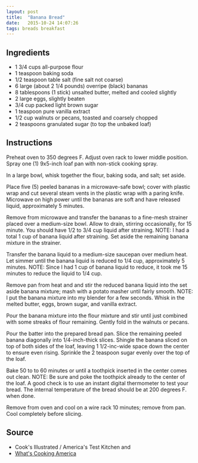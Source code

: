 ```yaml
---
layout: post
title:  "Banana Bread"
date:   2015-10-24 14:07:26
tags: breads breakfast
---
```


Ingredients
-----------
- 1 3/4 cups all-purpose flour
- 1 teaspoon baking soda
- 1/2 teaspoon table salt (fine salt not coarse)
- 6 large (about 2 1/4 pounds) overripe (black) bananas
- 8 tablespoons (1 stick) unsalted butter, melted and cooled slightly
- 2 large eggs, slightly beaten
- 3/4 cup packed light brown sugar
- 1 teaspoon pure vanilla extract
- 1/2 cup walnuts or pecans, toasted and coarsely chopped
- 2 teaspoons granulated sugar (to top the unbaked loaf)

Instructions
------------
Preheat oven to 350 degrees F. Adjust oven rack to lower middle position. Spray
one (1) 9x5-inch loaf pan with non-stick cooking spray.

In a large bowl, whisk together the flour, baking soda, and salt; set aside.

Place five (5) peeled bananas in a microwave-safe bowl; cover with plastic wrap
and cut several steam vents in the plastic wrap with a paring knife. Microwave
on high power until the bananas are soft and have released liquid,
approximately 5 minutes.

Remove from microwave and transfer the bananas to a fine-mesh strainer placed
over a medium-size bowl. Allow to drain, stirring occasionally, for 15 minute.
You should have 1/2 to 3/4 cup liquid after straining. NOTE: I had a total 1
cup of banana liquid after straining. Set aside the remaining banana mixture in
the strainer.

Transfer the banana liquid to a medium-size saucepan over medium heat. Let
simmer until the banana liquid is reduced to 1/4 cup, approximately 5 minutes.
NOTE: Since I had 1 cup of banana liquid to reduce, it took me 15 minutes to
reduce the liquid to 1/4 cup.

Remove pan from heat and and stir the reduced banana liquid into the set aside
banana mixture; mash with a potato masher until fairly smooth. NOTE: I put the
banana mixture into my blender for a few seconds. Whisk in the melted butter,
eggs, brown sugar, and vanilla extract.

Pour the banana mixture into the flour mixture and stir until just combined
with some streaks of flour remaining. Gently fold in the walnuts or pecans.

Pour the batter into the prepared bread pan. Slice the remaining peeled banana
diagonally into 1/4-inch-thick slices. Shingle the banana sliced on top of both
sides of the loaf, leaving 1 1/2-inc-wide space down the center to ensure even
rising. Sprinkle the 2 teaspoon sugar evenly over the top of the loaf.

Bake 50 to to 60 minutes or until a toothpick inserted in the center comes out
clean. NOTE: Be sure and poke the toothpick already to the center of the loaf.
A good check is to use an instant digital thermometer to test your bread. The
internal temperature of the bread should be at 200 degrees F. when done.

Remove from oven and cool on a wire rack 10 minutes; remove from pan. Cool
completely before slicing.

Source
------
- Cook's Illustrated / America's Test Kitchen and
- [What's Cooking America](http://whatscookingamerica.net/Bread/UltimateBananaBread.htm)

